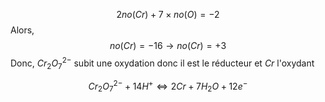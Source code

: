 $$2no(Cr) + 7 \times no(O)  = -2 $$
Alors, 
$$no(Cr) = -16 \to no(Cr) = +3$$
Donc, $Cr_{2}O_{7}^{2-}$ subit une oxydation donc il est le réducteur et $Cr$ l'oxydant

$$Cr_{2}O_{7}^{2-} + 14H^{+} \Leftrightarrow 2Cr + 7H_{2}O + 12e^{-}$$
